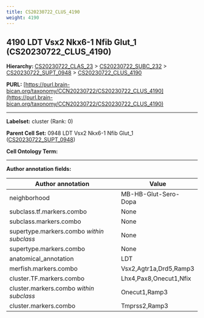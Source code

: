 ```yaml
---
title: CS20230722_CLUS_4190
weight: 4190
---
```

## 4190 LDT Vsx2 Nkx6-1 Nfib Glut_1 (CS20230722_CLUS_4190)
<b>Hierarchy: </b>
[CS20230722_CLAS_23](../CS20230722_CLAS_23) >
[CS20230722_SUBC_232](../CS20230722_SUBC_232) >
[CS20230722_SUPT_0948](../CS20230722_SUPT_0948) >
[CS20230722_CLUS_4190](../CS20230722_CLUS_4190)

**PURL:** [https://purl.brain-bican.org/taxonomy/CCN20230722/CS20230722_CLUS_4190](https://purl.brain-bican.org/taxonomy/CCN20230722/CS20230722_CLUS_4190)

---


**Labelset:** cluster (Rank: 0)

**Parent Cell Set:** 0948 LDT Vsx2 Nkx6-1 Nfib Glut_1 ([CS20230722_SUPT_0948](../CS20230722_SUPT_0948))



**Cell Ontology Term:** 

[MARKER GENES.]: #


---

[TRANSFERRED ANNOTATIONS.]: #


[AUTHOR ANNOTATION FIELDS.]: #


**Author annotation fields:**

| Author annotation | Value |
|-------------------|-------|
|neighborhood|MB-HB-Glut-Sero-Dopa|
|subclass.tf.markers.combo|None|
|subclass.markers.combo|None|
|supertype.markers.combo _within subclass_|None|
|supertype.markers.combo|None|
|anatomical_annotation|LDT|
|merfish.markers.combo|Vsx2,Agtr1a,Drd5,Ramp3|
|cluster.TF.markers.combo|Lhx4,Pax8,Onecut1,Nfix|
|cluster.markers.combo _within subclass_|Onecut1,Ramp3|
|cluster.markers.combo|Tmprss2,Ramp3|
